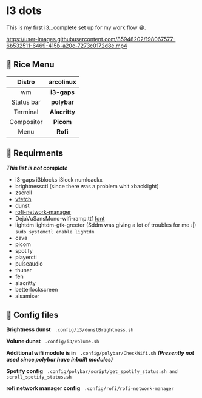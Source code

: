 # I3 dots

This is my first i3...complete set up for my work flow :grin:.

https://user-images.githubusercontent.com/85948202/198067577-6b532511-6469-415b-a20c-7273c0172d8e.mp4


## :rabbit: Rice Menu
| **Distro**   | **arcolinux** |
|:------------:|:-------------:|
| wm 		       | **i3-gaps**   |
| Status bar   | **polybar**   |
| Terminal     | **Alacritty** | 
| Compositor   | **Picom**     |
| Menu         | **Rofi**	     |

## :cookie: Requirments 
***This list is not complete***
- i3-gaps i3blocks i3lock numloackx
- brightnessctl (since there was a problem whit xbacklight)
- zscroll
- [vfetch](https://github.com/Lorago/vfetch)
- dunst
- [rofi-network-manager](https://github.com/P3rf/rofi-network-manager#requirements)
- DejaVuSansMono-wifi-ramp.ttf [font](https://github.com/isaif/polybar-wifi-ramp-icons)
- lightdm lightdm-gtk-greeter (Sddm was giving a lot of troubles for me :|)
  `` sudo systemctl enable lightdm ``
- cava 
- picom
- spotify
- playerctl
- pulseaudio
- thunar
- feh 
- alacritty
- betterlockscreen
- alsamixer



## :orange_book: Config files

**Brightness dunst** 
`` .config/i3/dunstBrightness.sh``

**Volune dunst**
`` .config/i3/volume.sh``

**Additional wifi module is in**
`` .config/polybar/CheckWifi.sh`` ***(Presently not used since polybar have inbuilt modules)***

**Spotify config**
`` .config/polybar/script/get_spotify_status.sh and scroll_spotify_status.sh``

**rofi network manager config**
`` .config/rofi/rofi-network-manager``

